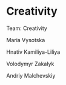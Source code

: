 # Creativity

Team: Creativity

Maria Vysotska

Hnativ Kamiliya-Liliya

Volodymyr Zakalyk

Andriy Malchevskiy
